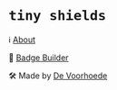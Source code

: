 <h1><code>tiny shields</code></h1>

ℹ️ [About](https://tinyshields.dev/about.html)

🔖 [Badge Builder](https://tinyshields.dev/) 

🛠️ Made by [De Voorhoede](https://voorhoede.nl/)
